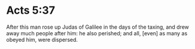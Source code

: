 # Acts 5:37

After this man rose up Judas of Galilee in the days of the taxing, and drew away much people after him: he also perished; and all, [even] as many as obeyed him, were dispersed.